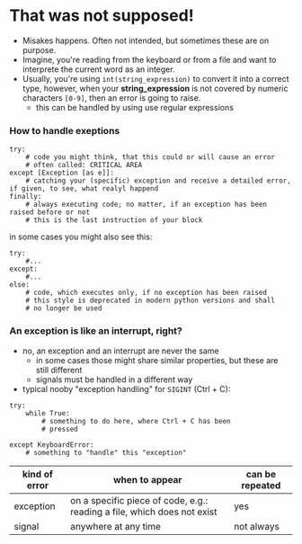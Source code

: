 #   That was not supposed!

-   Misakes happens. Often not intended, but sometimes these are on purpose.
-   Imagine, you're reading from the keyboard or from a file and want to interprete the current word as an integer.
-   Usually, you're using `int(string_expression)` to convert it into a correct type, however, when your __string_expression__ is not covered by numeric characters `[0-9]`, then an error is going to raise.
    -   this can be handled by using use regular expressions

### How to handle exeptions

```
try:
    # code you might think, that this could or will cause an error 
    # often called: CRITICAL AREA
except [Exception [as e]]:
    # catching your (specific) exception and receive a detailed error, if given, to see, what realyl happend
finally:
    # always executing code; no matter, if an exception has been raised before or not
    # this is the last instruction of your block
```

in some cases you might also see this:
```
try:
    #...
except:
    #...
else:
    # code, which executes only, if no exception has been raised
    # this style is deprecated in modern python versions and shall
    # no longer be used
```

###	An exception is like an interrupt, right?

-   no, an exception and an interrupt are never the same
    -   in some cases those might share similar properties, but these are still different
    -   signals must be handled in a different way
-   typical nooby "exception handling" for `SIGINT` (Ctrl + C):

```
try:
    while True:
        # something to do here, where Ctrl + C has been
        # pressed
    
except KeyboardError:
    # something to "handle" this "exception"
```

| kind of error | when to appear | can be repeated
| - | - | - |
| exception | on a specific piece of code, e.g.: reading a file, which does not exist | yes |
| signal | anywhere at any time | not always |